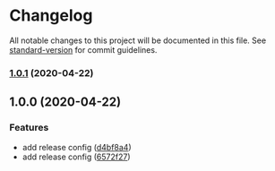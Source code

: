 # Changelog

All notable changes to this project will be documented in this file. See [standard-version](https://github.com/conventional-changelog/standard-version) for commit guidelines.

### [1.0.1](https://github.com/playerx/release-test/compare/v1.0.0...v1.0.1) (2020-04-22)

## 1.0.0 (2020-04-22)


### Features

* add release config ([d4bf8a4](https://github.com/playerx/release-test/commit/d4bf8a4ed9f8eec1414e042f4a90b53df39e60ba))
* add release config ([6572f27](https://github.com/playerx/release-test/commit/6572f27a545b6f9f1ca8157c5be3b040434db9b0))
